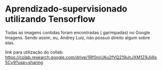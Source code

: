 # Aprendizado-supervisionado utilizando Tensorflow
Todas as imagens contidas foram encontradas ( garimpadas) no Google Imagens. Sendo assim, eu, Andrey Luiz, não possuo direito algum sobre elas.

link para utilização do collab:
https://colab.research.google.com/drive/1Rf0roUAu2fVQ219uhJXM1Z9Jij8s5Cy9?usp=sharing
